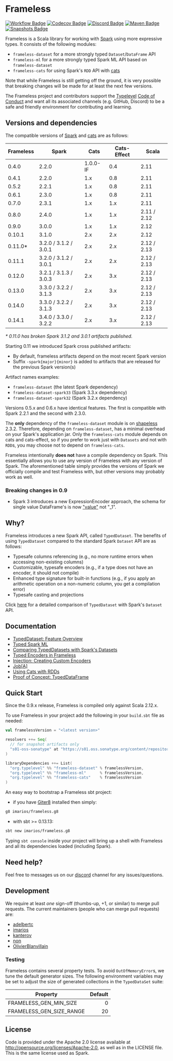 # Frameless

[![Workflow Badge](https://github.com/typelevel/frameless/actions/workflows/ci.yml/badge.svg?branch=master)](https://github.com/typelevel/frameless/actions/workflows/ci.yml)
[![Codecov Badge](https://codecov.io/gh/typelevel/frameless/branch/master/graph/badge.svg)](https://codecov.io/gh/typelevel/frameless)
[![Discord Badge](https://img.shields.io/badge/chat-on%20discord-46BC99)](https://discord.gg/ZDZsxWcBJt)
[![Maven Badge](https://img.shields.io/maven-central/v/org.typelevel/frameless-core_2.12?color=blue)](https://search.maven.org/search?q=g:org.typelevel%20and%20frameless)
[![Snapshots Badge](https://img.shields.io/nexus/s/https/s01.oss.sonatype.org/org.typelevel/frameless-core_2.12)](https://s01.oss.sonatype.org/content/repositories/snapshots/org/typelevel/frameless-core_2.12/)

Frameless is a Scala library for working with [Spark](http://spark.apache.org/) using more expressive types.
It consists of the following modules:

* `frameless-dataset` for a more strongly typed `Dataset`/`DataFrame` API
* `frameless-ml` for a more strongly typed Spark ML API based on `frameless-dataset`
* `frameless-cats` for using Spark's `RDD` API with [cats](https://github.com/typelevel/cats)

Note that while Frameless is still getting off the ground, it is very possible that breaking changes will be
made for at least the next few versions.

The Frameless project and contributors support the
[Typelevel](http://typelevel.org/) [Code of Conduct](http://typelevel.org/code-of-conduct.html) and want all its
associated channels (e.g. GitHub, Discord) to be a safe and friendly environment for contributing and learning.

## Versions and dependencies

The compatible versions of [Spark](http://spark.apache.org/) and
[cats](https://github.com/typelevel/cats) are as follows:

| Frameless | Spark                 | Cats     | Cats-Effect | Scala       |
|-----------|-----------------------|----------|-------------|-------------|
| 0.4.0     | 2.2.0                 | 1.0.0-IF | 0.4         | 2.11        |
| 0.4.1     | 2.2.0                 | 1.x      | 0.8         | 2.11        |
| 0.5.2     | 2.2.1                 | 1.x      | 0.8         | 2.11        |
| 0.6.1     | 2.3.0                 | 1.x      | 0.8         | 2.11        |
| 0.7.0     | 2.3.1                 | 1.x      | 1.x         | 2.11        |
| 0.8.0     | 2.4.0                 | 1.x      | 1.x         | 2.11 / 2.12 |
| 0.9.0     | 3.0.0                 | 1.x      | 1.x         | 2.12        |
| 0.10.1    | 3.1.0                 | 2.x      | 2.x         | 2.12        |
| 0.11.0*   | 3.2.0 / 3.1.2 / 3.0.1 | 2.x      | 2.x         | 2.12 / 2.13 |
| 0.11.1    | 3.2.0 / 3.1.2 / 3.0.1 | 2.x      | 2.x         | 2.12 / 2.13 |
| 0.12.0    | 3.2.1 / 3.1.3 / 3.0.3 | 2.x      | 3.x         | 2.12 / 2.13 |
| 0.13.0    | 3.3.0 / 3.2.2 / 3.1.3 | 2.x      | 3.x         | 2.12 / 2.13 |
| 0.14.0    | 3.3.0 / 3.2.2 / 3.1.3 | 2.x      | 3.x         | 2.12 / 2.13 |
| 0.14.1    | 3.4.0 / 3.3.0 / 3.2.2 | 2.x      | 3.x         | 2.12 / 2.13 |

_\* 0.11.0 has broken Spark 3.1.2 and 3.0.1 artifacts published._

Starting 0.11 we introduced Spark cross published artifacts:

* By default, frameless artifacts depend on the most recent Spark version
* Suffix `-spark{major}{minor}` is added to artifacts that are released for the previous Spark version(s)

Artifact names examples:

* `frameless-dataset` (the latest Spark dependency)
* `frameless-dataset-spark33` (Spark 3.3.x dependency)
* `frameless-dataset-spark32` (Spark 3.2.x dependency)

Versions 0.5.x and 0.6.x have identical features. The first is compatible with Spark 2.2.1 and the second with 2.3.0.

The **only** dependency of the `frameless-dataset` module is on [shapeless](https://github.com/milessabin/shapeless) 2.3.2.
Therefore, depending on `frameless-dataset`, has a minimal overhead on your Spark's application jar.
Only the `frameless-cats` module depends on cats and cats-effect, so if you prefer to work just with `Datasets` and not with `RDD`s,
you may choose not to depend on `frameless-cats`.

Frameless intentionally **does not** have a compile dependency on Spark.
This essentially allows you to use any version of Frameless with any version of Spark.
The aforementioned table simply provides the versions of Spark we officially compile
and test Frameless with, but other versions may probably work as well.

### Breaking changes in 0.9

* Spark 3 introduces a new ExpressionEncoder approach, the schema for single value DataFrame's is now ["value"](https://github.com/apache/spark/blob/master/sql/catalyst/src/main/scala/org/apache/spark/sql/catalyst/encoders/ExpressionEncoder.scala#L270) not "_1".

## Why?

Frameless introduces a new Spark API, called `TypedDataset`.
The benefits of using `TypedDataset` compared to the standard Spark `Dataset` API are as follows:

* Typesafe columns referencing (e.g., no more runtime errors when accessing non-existing columns)
* Customizable, typesafe encoders (e.g., if a type does not have an encoder, it should not compile)
* Enhanced type signature for built-in functions (e.g., if you apply an arithmetic operation on a non-numeric column, you
get a compilation error)
* Typesafe casting and projections

Click [here](http://typelevel.org/frameless/TypedDatasetVsSparkDataset.html) for a
detailed comparison of `TypedDataset` with Spark's `Dataset` API.

## Documentation

* [TypedDataset: Feature Overview](http://typelevel.org/frameless/FeatureOverview.html)
* [Typed Spark ML](http://typelevel.org/frameless/TypedML.html)
* [Comparing TypedDatasets with Spark's Datasets](http://typelevel.org/frameless/TypedDatasetVsSparkDataset.html)
* [Typed Encoders in Frameless](http://typelevel.org/frameless/TypedEncoder.html)
* [Injection: Creating Custom Encoders](http://typelevel.org/frameless/Injection.html)
* [Job\[A\]](http://typelevel.org/frameless/Job.html)
* [Using Cats with RDDs](http://typelevel.org/frameless/Cats.html)
* [Proof of Concept: TypedDataFrame](http://typelevel.org/frameless/TypedDataFrame.html)

## Quick Start

Since the 0.9.x release, Frameless is compiled only against Scala 2.12.x.

To use Frameless in your project add the following in your `build.sbt` file as needed:

```scala
val framelessVersion = "<latest version>"

resolvers ++= Seq(
  // for snapshot artifacts only
  "s01-oss-sonatype" at "https://s01.oss.sonatype.org/content/repositories/snapshots"
)

libraryDependencies ++= List(
  "org.typelevel" %% "frameless-dataset" % framelessVersion,
  "org.typelevel" %% "frameless-ml"      % framelessVersion,
  "org.typelevel" %% "frameless-cats"    % framelessVersion
)
```

An easy way to bootstrap a Frameless sbt project:

* if you have [Giter8][g8] installed then simply:

```bash
g8 imarios/frameless.g8
```

- with sbt >= 0.13.13:

```bash
sbt new imarios/frameless.g8
```

Typing `sbt console` inside your project will bring up a shell with Frameless
and all its dependencies loaded (including Spark).

## Need help?

Feel free to messages us on our [discord](https://discord.gg/ZDZsxWcBJt)
channel for any issues/questions.

## Development

We require at least _one_ sign-off (thumbs-up, +1, or similar) to merge pull requests. The current maintainers
(people who can merge pull requests) are:

* [adelbertc](https://github.com/adelbertc)
* [imarios](https://github.com/imarios)
* [kanterov](https://github.com/kanterov)
* [non](https://github.com/non)
* [OlivierBlanvillain](https://github.com/OlivierBlanvillain/)

### Testing

Frameless contains several property tests.  To avoid `OutOfMemoryError`s, we
tune the default generator sizes.  The following environment variables may
be set to adjust the size of generated collections in the `TypedDataSet` suite:

| Property                    | Default |
|-----------------------------|--------:|
| FRAMELESS_GEN_MIN_SIZE      |       0 |
| FRAMELESS_GEN_SIZE_RANGE    |      20 |

## License

Code is provided under the Apache 2.0 license available at <http://opensource.org/licenses/Apache-2.0>,
as well as in the LICENSE file. This is the same license used as Spark.

[g8]: http://www.foundweekends.org/giter8/
